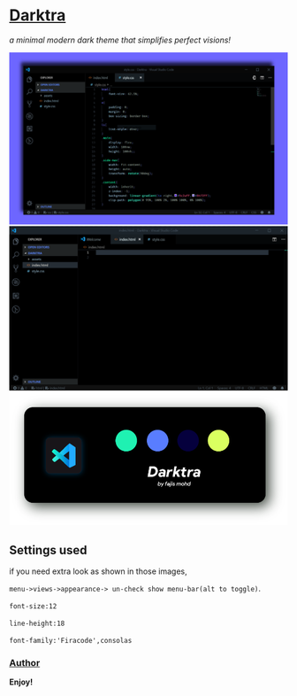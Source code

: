 # [Darktra](https://marketplace.visualstudio.com/items?itemName=FAJISMOHD.darktra)
*a minimal modern dark theme that simplifies perfect visions!*

![Darktra](assets/darktra-cover.png)
![Darktra](assets/darktra-html.gif)
![Darktra](assets/darktrav2.png)

## Settings used
 if you need extra look as shown in those images,
 
 `menu->views->appearance-> un-check show menu-bar(alt to toggle)`.
 
 ```font-size:12```

 ```line-height:18```

 ```font-family:'Firacode',consolas```

 




### [Author](https://fajismohd.com)

**Enjoy!**
